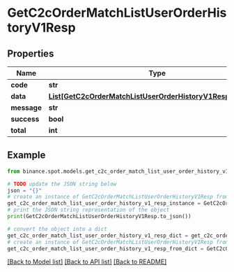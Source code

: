 # GetC2cOrderMatchListUserOrderHistoryV1Resp


## Properties

Name | Type | Description | Notes
------------ | ------------- | ------------- | -------------
**code** | **str** |  | [optional] 
**data** | [**List[GetC2cOrderMatchListUserOrderHistoryV1RespDataInner]**](GetC2cOrderMatchListUserOrderHistoryV1RespDataInner.md) |  | [optional] 
**message** | **str** |  | [optional] 
**success** | **bool** |  | [optional] 
**total** | **int** |  | [optional] 

## Example

```python
from binance.spot.models.get_c2c_order_match_list_user_order_history_v1_resp import GetC2cOrderMatchListUserOrderHistoryV1Resp

# TODO update the JSON string below
json = "{}"
# create an instance of GetC2cOrderMatchListUserOrderHistoryV1Resp from a JSON string
get_c2c_order_match_list_user_order_history_v1_resp_instance = GetC2cOrderMatchListUserOrderHistoryV1Resp.from_json(json)
# print the JSON string representation of the object
print(GetC2cOrderMatchListUserOrderHistoryV1Resp.to_json())

# convert the object into a dict
get_c2c_order_match_list_user_order_history_v1_resp_dict = get_c2c_order_match_list_user_order_history_v1_resp_instance.to_dict()
# create an instance of GetC2cOrderMatchListUserOrderHistoryV1Resp from a dict
get_c2c_order_match_list_user_order_history_v1_resp_from_dict = GetC2cOrderMatchListUserOrderHistoryV1Resp.from_dict(get_c2c_order_match_list_user_order_history_v1_resp_dict)
```
[[Back to Model list]](../README.md#documentation-for-models) [[Back to API list]](../README.md#documentation-for-api-endpoints) [[Back to README]](../README.md)


